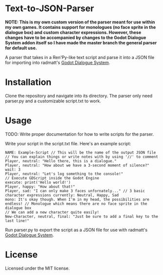 # Text-to-JSON-Parser

**NOTE: This is my own custom version of the parser meant for use within my own games. It contains support for monologues (no face sprite in the dialogue box) and custom character expressions. However, these changes have to be accompanied by changes to the Godot Dialogue System addon itself so I have made the master branch the general parser for default use.**

A parser that takes in a Ren'Py-like text script and parse it into a JSON file for importing into radmatt's [Godot Dialogue System](https://radmatt.itch.io/godot-dialogue-system).

# Installation

Clone the repository and navigate into its directory. The parser only need parser.py and a customizable script.txt to work.

# Usage

TODO: Write proper documentation for how to write scripts for the parser.

Write your script in the script.txt file. Here's an example script:
```
NAME: Example-Script // This will be the name of the output JSON file
// You can explain things or write notes with by using '//' to comment
Player, neutral: "Hello there, this is a dialogue."
Player, neutral: "How about we have a 3-second moment of silence?"
wait: 3
Player, neutral: "Let's log something to the console!"
// Execute GDScript inside the Godot Engine
execute: print('Hello world!')
Player, happy: "How about that!" 
Player, sad: "I can only make 3 faces unfornately..." // 3 basic character expressions currently: Neutral, Happy, Sad
mono: It's okay though. When I'm in my head, the possibilities are endless! // Monologue which means there are no face sprite in the dialogue box
// We can add a new character quite easily!
New-Character, neutral, final: "Just be sure to add a final key to the last line!"
```
Run parser.py to export the script as a JSON file for use with radmatt's [Godot Dialogue System](https://radmatt.itch.io/godot-dialogue-system).

# License
Licensed under the MIT license.
